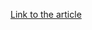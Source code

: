 [Link to the article](https://www.welivesecurity.com/en/we-live-science/brian-greene-until-end-time-starmus-highlights/)
